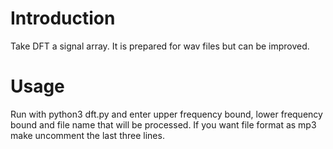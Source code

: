 # Introduction

Take DFT a signal array. It is prepared for wav files but can be improved.

# Usage

Run with python3 dft.py and enter upper frequency bound, lower frequency bound and file name that will be processed. If you want file format as mp3 make uncomment the last three lines.
